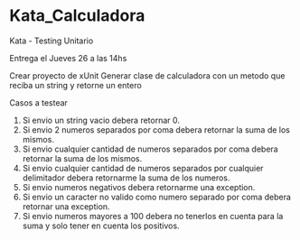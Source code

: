# Kata_Calculadora

Kata - Testing Unitario

Entrega el Jueves 26 a las 14hs

Crear proyecto de xUnit
Generar clase de calculadora con un metodo que reciba un string y retorne un entero

Casos a testear

1. Si envio un string vacio debera retornar 0.
2. Si envio 2 numeros separados por coma debera retornar la suma de los mismos.
3. Si envio cualquier cantidad de numeros separados por coma debera retornar la suma de los mismos.
4. Si envio cualquier cantidad de numeros separados por cualquier delimitador debera retornarme la suma de los numeros.
5. Si envio numeros negativos debera retornarme una exception.
6. Si envio un caracter no valido como numero separado por coma debera retornar una exception.
7. Si envio numeros mayores a 100 debera no tenerlos en cuenta para la suma y solo tener en cuenta los positivos.
